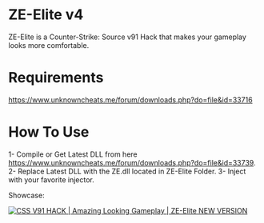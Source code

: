 # ZE-Elite v4
ZE-Elite is a Counter-Strike: Source v91 Hack that makes your gameplay looks more comfortable.

# Requirements
https://www.unknowncheats.me/forum/downloads.php?do=file&id=33716

# How To Use
1- Compile or Get Latest DLL from here https://www.unknowncheats.me/forum/downloads.php?do=file&id=33739.
2- Replace Latest DLL with the ZE.dll located in ZE-Elite Folder.
3- Inject with your favorite injector.

Showcase:

[![CSS V91 HACK | Amazing Looking Gameplay | ZE-Elite NEW VERSION](http://i.imgur.com/KUG72Ww.png)](https://www.youtube.com/watch?v=oVNlsJwOjwg "CSS V91 HACK | Amazing Looking Gameplay | ZE-Elite NEW VERSION")
